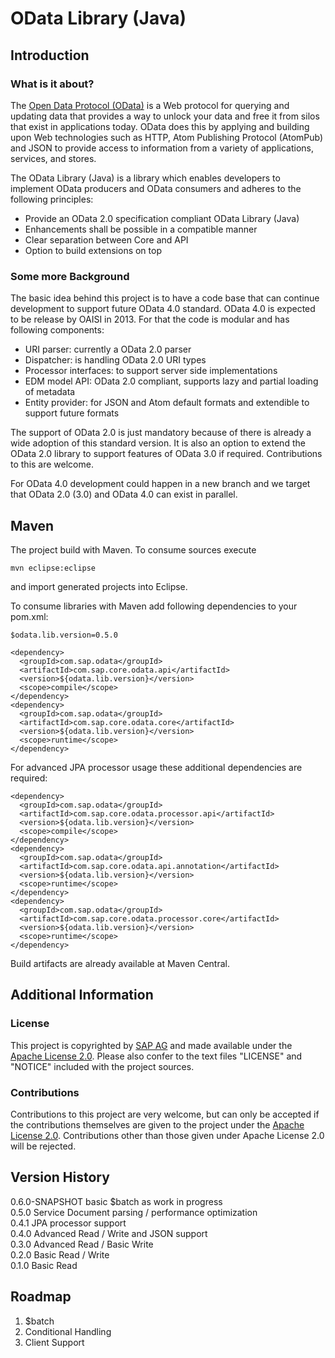 OData Library (Java)
====================

Introduction
------------

### What is it about? ###

The [Open Data Protocol (OData)](http://odata.org) is a Web protocol for querying and updating data that provides a way to unlock your data and free it from silos that exist in applications today. OData does this by applying and building upon Web technologies such as HTTP, Atom Publishing Protocol (AtomPub) and JSON to provide access to information from a variety of applications, services, and stores.

The OData Library (Java) is a library which enables developers to implement OData producers and OData consumers and adheres to the following principles:

- Provide an OData 2.0 specification compliant OData Library (Java) 
- Enhancements shall be possible in a compatible manner 
- Clear separation between Core and API 
- Option to build extensions on top

### Some more Background ###

The basic idea behind this project is to have a code base that can continue development to support future OData 4.0 standard. OData 4.0 is expected to be release by OAISI in 2013. For that the code is modular and has following components:

- URI parser: currently a OData 2.0 parser
- Dispatcher: is handling OData 2.0 URI types
- Processor interfaces: to support server side implementations
- EDM model API: OData 2.0 compliant, supports lazy and partial loading of metadata
- Entity provider: for JSON and Atom default formats and extendible to support future formats

The support of OData 2.0 is just mandatory because of there is already a wide adoption of this standard version. It is also an option to extend the OData 2.0 library to support features of OData 3.0 if required. Contributions to this are welcome.

For OData 4.0 development could happen in a new branch and we target that OData 2.0 (3.0) and OData 4.0 can exist in parallel. 

Maven
-----

The project build with Maven. To consume sources execute 

    mvn eclipse:eclipse

and import generated projects into Eclipse. 

To consume libraries with Maven add following dependencies to your pom.xml:

    $odata.lib.version=0.5.0

    <dependency>
      <groupId>com.sap.odata</groupId>
      <artifactId>com.sap.core.odata.api</artifactId>
      <version>${odata.lib.version}</version> 
      <scope>compile</scope>
    </dependency>
    <dependency>
      <groupId>com.sap.odata</groupId>
      <artifactId>com.sap.core.odata.core</artifactId>
      <version>${odata.lib.version}</version>
      <scope>runtime</scope>
    </dependency>

For advanced JPA processor usage these additional dependencies are required:

    <dependency>
      <groupId>com.sap.odata</groupId>
      <artifactId>com.sap.core.odata.processor.api</artifactId>
      <version>${odata.lib.version}</version> 
      <scope>compile</scope>
    </dependency>
    <dependency>
      <groupId>com.sap.odata</groupId>
      <artifactId>com.sap.core.odata.api.annotation</artifactId>
      <version>${odata.lib.version}</version>
      <scope>runtime</scope>
    </dependency>
    <dependency>
      <groupId>com.sap.odata</groupId>
      <artifactId>com.sap.core.odata.processor.core</artifactId>
      <version>${odata.lib.version}</version>
      <scope>runtime</scope>
    </dependency>


Build artifacts are already available at Maven Central.

Additional Information
----------------------

### License ###

This project is copyrighted by [SAP AG](http://www.sap.com/) and made available under the [Apache License 2.0](http://www.apache.org/licenses/LICENSE-2.0.html). Please also confer to the text files "LICENSE" and "NOTICE" included with the project sources.


### Contributions ###

Contributions to this project are very welcome, but can only be accepted if the contributions themselves are given to the project under the [Apache License 2.0](http://www.apache.org/licenses/LICENSE-2.0.html). Contributions other than those given under Apache License 2.0 will be rejected.


Version History
---------------

0.6.0-SNAPSHOT basic $batch as work in progress <br/>
0.5.0  Service Document parsing / performance optimization<br/>
0.4.1  JPA processor support  
0.4.0  Advanced Read / Write and JSON support  
0.3.0  Advanced Read / Basic Write  
0.2.0  Basic Read / Write  
0.1.0  Basic Read

Roadmap
-------

1. $batch
2. Conditional Handling  
3. Client Support

